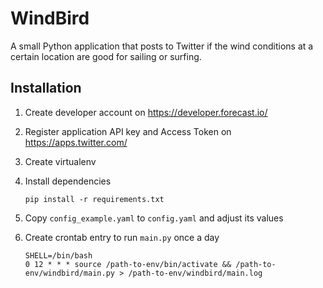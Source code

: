 WindBird
========

A small Python application that posts to Twitter if the wind conditions at a certain location
are good for sailing or surfing.

Installation
------------

 1. Create developer account on <https://developer.forecast.io/>
 2. Register application API key and Access Token on <https://apps.twitter.com/>
 3. Create virtualenv
 4. Install dependencies

        pip install -r requirements.txt

 5. Copy `config_example.yaml` to `config.yaml` and adjust its values
 6. Create crontab entry to run `main.py` once a day

        SHELL=/bin/bash
        0 12 * * * source /path-to-env/bin/activate && /path-to-env/windbird/main.py > /path-to-env/windbird/main.log
